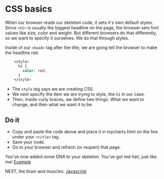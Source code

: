 # CSS basics

When our browser reads our skeleton code, it sets it's own default styles. Since `<h1>` is usually the biggest headline on the page, the browser sets font values like size, color and weight. But different browsers do that differently, so we want to specify it ourselves. We do that through styles.

Inside of our `<head>` tag after the title, we are going tell the browser to make the headline red.

```css
    <style>
      h1 {
        color: red;
      }
    </style>
```

* The `style` tag says we are creating CSS. 
* We next specify the item we are trying to style, the `h1` in our case.
* Then, inside curly braces, we define two things: What we want to change, and then what we want it to be.

## Do it

* Copy and paste the code above and place it in mycharts.html on the line under your `<title>` tag.
* Save your code.
* Go to your browser and refresh (or reopen) that page.

You've now added some DNA to your skeleton. You've got red hair, just like me! [Example](02_mychart.html)

NEXT, the brain and muscles: [Javascript](03_javascript.md)
